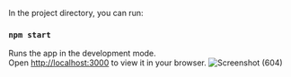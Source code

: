 
In the project directory, you can run:

### `npm start`

Runs the app in the development mode.\
Open [http://localhost:3000](http://localhost:3000) to view it in your browser.
![Screenshot (604)](https://user-images.githubusercontent.com/95341493/202473372-909ee060-ec12-40bd-a4ab-2f5f9cae9bef.png)
